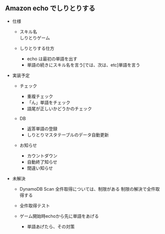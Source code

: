## Amazon echo でしりとりする

- 仕様
	- スキル名  
     しりとりゲーム
     
   - しりとりする仕方  
   		- echo は最初の単語を出す
  		- 単語の続きにスキル名を言う[では、次は、etc]単語を言う
   
   		
    
- 実装予定
	- チェック	 
		- 重複チェック
		- 「ん」単語をチェック
		- 語尾が正しいかどうかのチェック 
	
	- DB
		- 返答単語の登録
		- しりとりマスタテーブルのデータ自動更新

	- お知らせ    
		- カウントダウン  
		- 自動終了知らせ
		- 間違い知らせ

- 未解決
	- DynamoDB Scan
	  全件取得については、制限がある
	  制限の解決で全件取得する

	- 全件取得テスト

	- ゲーム開始時echoから先に単語をあげる
		- 単語あげたら、その対策  